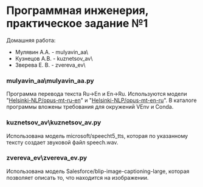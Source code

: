# Программная инженерия, практическое задание №1

Домашняя работа:
* Мулявин А.А. - mulyavin_aa\
* Кузнецов А.В. - kuznetsov_av\
* Зверева Е. В. - zvereva_ev\

### mulyavin_aa\mulyavin_aa.py
Программа перевода текста Ru->En и En->Ru. Используются модели "[Helsinki-NLP/opus-mt-ru-en](https://huggingface.co/Helsinki-NLP/opus-mt-ru-en)" и "[Helsinki-NLP/opus-mt-en-ru](https://huggingface.co/Helsinki-NLP/opus-mt-en-ru)". В каталоге программы вложены требования для окружений VEnv и Conda. 

### kuznetsov_av\kuznetsov_av.py
Использована модель microsoft/speecht5_tts, которая по указанному тексту создает звуковой файл speech.wav.

### zvereva_ev\zvereva_ev.py
Использована модель Salesforce/blip-image-captioning-large, которая позволяет описать то, что находится на изображении.
